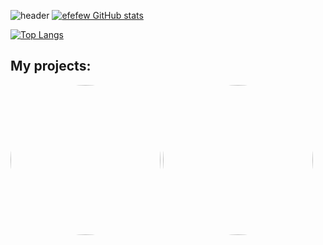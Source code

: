 ![header](https://capsule-render.vercel.app/api?type=waving&color=gradient&height=256&section=header&text=Hello%20world!&fontSize=75&animation=fadeIn&fontAlignY=30&desc=My%20GitHub%20profile!&descAlignY=51&descAlign=62)
[![efefew GitHub stats](https://github-readme-stats.vercel.app/api?username=efefew&theme=cobalt)](https://github.com/anuraghazra/github-readme-stats)

[![Top Langs](https://github-readme-stats.vercel.app/api/top-langs/?username=efefew&hide_progress=false&theme=cobalt)](https://github.com/anuraghazra/github-readme-stats)
## My projects:
<a href="https://github.com/efefew/Local-Chess"><img src="https://user-images.githubusercontent.com/29331867/224493599-65c92712-6905-47ef-bea8-d90d7094fe57.png" height="auto" width="240" style="border-radius:50%"></a>
<a href="[https://github.com/efefew/Sapper](https://github.com/efefew/Local-Chess)"><img src="https://user-images.githubusercontent.com/29331867/234648282-c2e3922b-d817-4e42-958c-4c8b07ef420e.png" height="auto" width="240" style="border-radius:50%;"></a>
